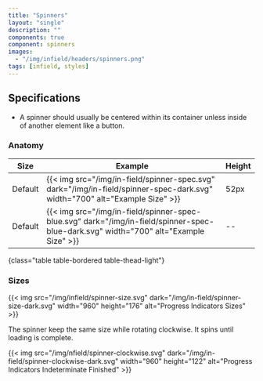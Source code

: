 ```yaml
---
title: "Spinners"
layout: "single"
description: ""
components: true
component: spinners
images:
  - "/img/infield/headers/spinners.png"
tags: [infield, styles]
---
```


## Specifications

- A spinner should usually be centered within its container unless inside of another element like a button.

### Anatomy

<!-- prettier-ignore-start -->
| Size    | Example                                                                                                                | Height |
| ------- | ---------------------------------------------------------------------------------------------------------------------- |--------|
| Default | {{< img src="/img/in-field/spinner-spec.svg" dark="/img/in-field/spinner-spec-dark.svg" width="700" alt="Example Size" >}} | 52px |
Default | {{< img src="/img/in-field/spinner-spec-blue.svg" dark="/img/in-field/spinner-spec-blue-dark.svg" width="700" alt="Example Size" >}} | -- |
{class="table table-bordered table-thead-light"}
<!-- prettier-ignore-end -->

### Sizes

{{< img src="/img/infield/spinner-size.svg" dark="/img/in-field/spinner-size-dark.svg" width="960" height="176" alt="Progress Indicators Sizes" >}}

The spinner keep the same size while rotating clockwise. It spins until loading is complete.

{{< img src="/img/nfield/spinner-clockwise.svg" dark="/img/in-field/spinner-clockwise-dark.svg" width="960" height="122" alt="Progress Indicators Indeterminate Finished" >}}
